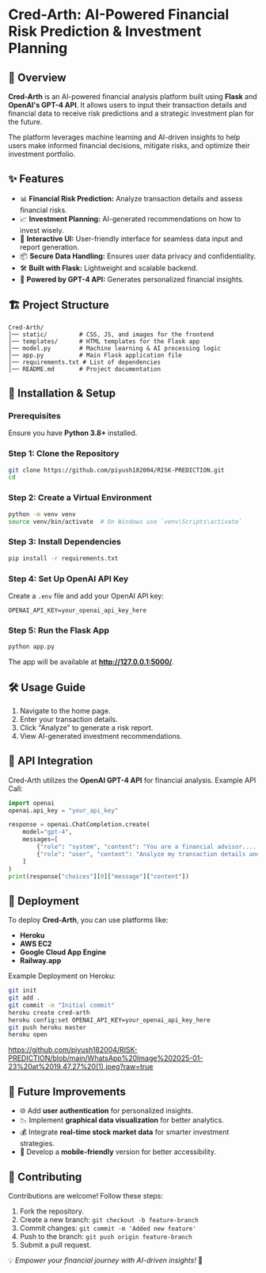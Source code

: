 # Cred-Arth: AI-Powered Financial Risk Prediction & Investment Planning



## 📌 Overview
**Cred-Arth** is an AI-powered financial analysis platform built using **Flask** and **OpenAI's GPT-4 API**. It allows users to input their transaction details and financial data to receive risk predictions and a strategic investment plan for the future.

The platform leverages machine learning and AI-driven insights to help users make informed financial decisions, mitigate risks, and optimize their investment portfolio.

## ✨ Features
- 📊 **Financial Risk Prediction:** Analyze transaction details and assess financial risks.
- 📈 **Investment Planning:** AI-generated recommendations on how to invest wisely.
- 🔄 **Interactive UI:** User-friendly interface for seamless data input and report generation.
- 📦 **Secure Data Handling:** Ensures user data privacy and confidentiality.
- 🛠 **Built with Flask:** Lightweight and scalable backend.
- 🤖 **Powered by GPT-4 API:** Generates personalized financial insights.

## 🏗️ Project Structure
```
Cred-Arth/
│── static/         # CSS, JS, and images for the frontend
│── templates/      # HTML templates for the Flask app
│── model.py        # Machine learning & AI processing logic
│── app.py          # Main Flask application file
│── requirements.txt # List of dependencies
│── README.md       # Project documentation
```

## 🚀 Installation & Setup
### Prerequisites
Ensure you have **Python 3.8+** installed.

### Step 1: Clone the Repository
```bash
git clone https://github.com/piyush182004/RISK-PREDICTION.git
cd 
```

### Step 2: Create a Virtual Environment
```bash
python -m venv venv
source venv/bin/activate  # On Windows use `venv\Scripts\activate`
```

### Step 3: Install Dependencies
```bash
pip install -r requirements.txt
```

### Step 4: Set Up OpenAI API Key
Create a `.env` file and add your OpenAI API key:
```
OPENAI_API_KEY=your_openai_api_key_here
```

### Step 5: Run the Flask App
```bash
python app.py
```
The app will be available at **http://127.0.0.1:5000/**.

## 🛠 Usage Guide
1. Navigate to the home page.
2. Enter your transaction details.
3. Click "Analyze" to generate a risk report.
4. View AI-generated investment recommendations.

## 📌 API Integration
Cred-Arth utilizes the **OpenAI GPT-4 API** for financial analysis.
Example API Call:
```python
import openai
openai.api_key = "your_api_key"

response = openai.ChatCompletion.create(
    model="gpt-4",
    messages=[
        {"role": "system", "content": "You are a financial advisor......."},
        {"role": "user", "content": "Analyze my transaction details and suggest investments........."}
    ]
)
print(response["choices"][0]["message"]["content"])
```

## 📌 Deployment
To deploy **Cred-Arth**, you can use platforms like:
- **Heroku**
- **AWS EC2**
- **Google Cloud App Engine**
- **Railway.app**

Example Deployment on Heroku:
```bash
git init
git add .
git commit -m "Initial commit"
heroku create cred-arth
heroku config:set OPENAI_API_KEY=your_openai_api_key_here
git push heroku master
heroku open
```
https://github.com/piyush182004/RISK-PREDICTION/blob/main/WhatsApp%20Image%202025-01-23%20at%2019.47.27%20(1).jpeg?raw=true

## 🎯 Future Improvements
- 🌐 Add **user authentication** for personalized insights.
- 📉 Implement **graphical data visualization** for better analytics.
- 💰 Integrate **real-time stock market data** for smarter investment strategies.
- 📲 Develop a **mobile-friendly** version for better accessibility.

## 🤝 Contributing
Contributions are welcome! Follow these steps:
1. Fork the repository.
2. Create a new branch: `git checkout -b feature-branch`
3. Commit changes: `git commit -m 'Added new feature'`
4. Push to the branch: `git push origin feature-branch`
5. Submit a pull request.

💡 *Empower your financial journey with AI-driven insights!* 🚀

